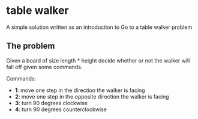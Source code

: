 # table walker

A simple solution written as an introduction to Go to a table walker problem 

## The problem

Given a board of size length * height decide whether or not the walker will fall off given some commands.

Commands:
- __1__: move one step in the direction the walker is facing
- __2__: move one step in the opposite direction the walker is facing
- __3__: turn 90 degrees clockwise
- __4__: turn 90 degrees counterclockwise
